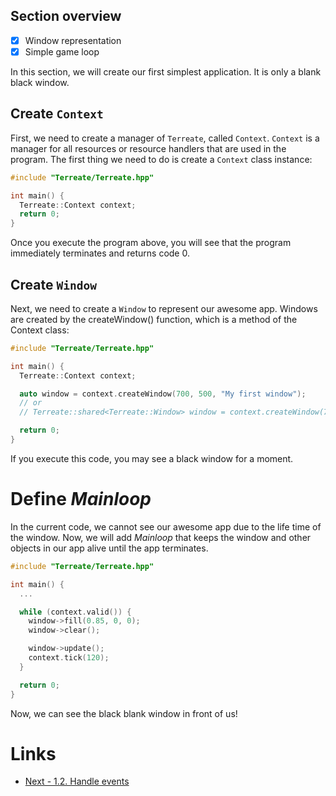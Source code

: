 ## Section overview
- [x] Window representation
- [x] Simple game loop

In this section, we will create our first simplest application. It is only a blank black window.

## Create `Context`
First, we need to create a manager of `Terreate`, called `Context`. `Context` is a manager for all resources or resource handlers that are used in the program. The first thing we need to do is create a `Context` class instance:
```cpp
#include "Terreate/Terreate.hpp"

int main() {
  Terreate::Context context;
  return 0;
}
```
Once you execute the program above, you will see that the program immediately terminates and returns code 0.

## Create `Window`
Next, we need to create a `Window` to represent our awesome app. Windows are created by the createWindow() function, which is a method of the Context class:
```cpp
#include "Terreate/Terreate.hpp"

int main() {
  Terreate::Context context;

  auto window = context.createWindow(700, 500, "My first window");
  // or
  // Terreate::shared<Terreate::Window> window = context.createWindow(700, 500, "My first window");

  return 0;
}
```
If you execute this code, you may see a black window for a moment.

# Define *Mainloop*
In the current code, we cannot see our awesome app due to the life time of the window. Now, we will add *Mainloop* that keeps the window and other objects in our app alive until the app terminates.
```cpp
#include "Terreate/Terreate.hpp"

int main() {
  ...

  while (context.valid()) {
    window->fill(0.85, 0, 0);
    window->clear();

    window->update();
    context.tick(120);
  }

  return 0;
}
```
Now, we can see the black blank window in front of us!

# Links
- [Next - 1.2. Handle events](./events.md)

